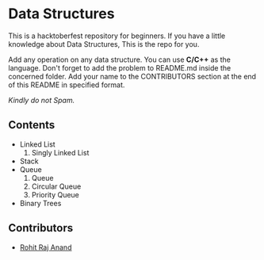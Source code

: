 # Data Structures
This is a hacktoberfest repository for beginners. If you have a little knowledge about Data Structures, This is the repo for you.

Add any operation on any data structure. You can use **C/C++** as the language.
Don't forget to add the problem to README.md inside the concerned folder.
Add your name to the CONTRIBUTORS section at the end of this README in specified format.

*Kindly do not Spam.*

## Contents
- Linked List
	1. Singly Linked List
- Stack
- Queue
	1. Queue
	2. Circular Queue
	3. Priority Queue
- Binary Trees

## Contributors
- [Rohit Raj Anand](https://github.com/rht6226)
